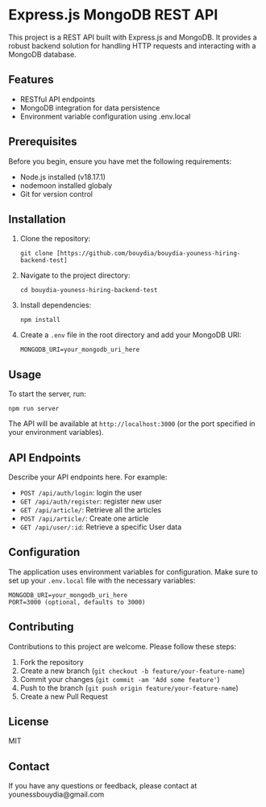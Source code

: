 <h1>Express.js MongoDB REST API</h1>

<p>This project is a REST API built with Express.js and MongoDB. It provides a robust backend solution for handling HTTP requests and interacting with a MongoDB database.</p>

<h2>Features</h2>

<ul>
  <li>RESTful API endpoints</li>
  <li>MongoDB integration for data persistence</li>
  <li>Environment variable configuration using .env.local</li>
</ul>

<h2>Prerequisites</h2>

<p>Before you begin, ensure you have met the following requirements:</p>

<ul>
  <li>Node.js installed (v18.17.1)</li>
  <li>nodemoon installed globaly</li>
  <li>Git for version control</li>
</ul>

<h2>Installation</h2>

<ol>
  <li>Clone the repository:
    <pre><code>git clone [https://github.com/bouydia/bouydia-youness-hiring-backend-test]</code></pre>
  </li>
  <li>Navigate to the project directory:
    <pre><code>cd bouydia-youness-hiring-backend-test</code></pre>
  </li>
  <li>Install dependencies:
    <pre><code>npm install</code></pre>
  </li>
  <li>Create a <code>.env</code> file in the root directory and add your MongoDB URI:
    <pre><code>MONGODB_URI=your_mongodb_uri_here</code></pre>
  </li>
</ol>

<h2>Usage</h2>

<p>To start the server, run:</p>

<pre><code>npm run server</code></pre>

<p>The API will be available at <code>http://localhost:3000</code> (or the port specified in your environment variables).</p>

<h2>API Endpoints</h2>

<p>Describe your API endpoints here. For example:</p>

<ul>
  <li><code>POST /api/auth/login</code>: login the user</li>
  <li><code>GET /api/auth/register</code>: register new user</li>
  
  <li><code>GET /api/article/</code>: Retrieve all the articles</li>
  <li><code>POST /api/article/</code>: Create one article</li>

  <li><code>GET /api/user/:id</code>: Retrieve a specific User data</li>
</ul>

<h2>Configuration</h2>

<p>The application uses environment variables for configuration. Make sure to set up your <code>.env.local</code> file with the necessary variables:</p>

<pre><code>MONGODB_URI=your_mongodb_uri_here
PORT=3000 (optional, defaults to 3000)</code></pre>

<h2>Contributing</h2>

<p>Contributions to this project are welcome. Please follow these steps:</p>

<ol>
  <li>Fork the repository</li>
  <li>Create a new branch (<code>git checkout -b feature/your-feature-name</code>)</li>
  <li>Commit your changes (<code>git commit -am 'Add some feature'</code>)</li>
  <li>Push to the branch (<code>git push origin feature/your-feature-name</code>)</li>
  <li>Create a new Pull Request</li>
</ol>

<h2>License</h2>

<p>MIT</p>

<h2>Contact</h2>

<p>If you have any questions or feedback, please contact  at younessbouydia@gmail.com</p>

